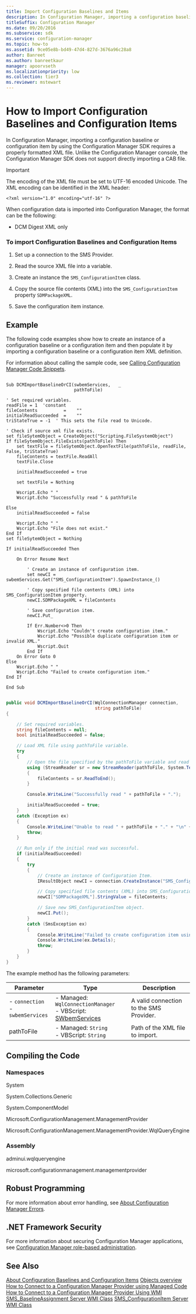 ```yaml
---
title: Import Configuration Baselines and Items
description: In Configuration Manager, importing a configuration baseline or configuration item by using the Configuration Manager SDK requires a properly formatted XML file.
titleSuffix: Configuration Manager
ms.date: 09/20/2016
ms.subservice: sdk
ms.service: configuration-manager
ms.topic: how-to
ms.assetid: 9ce05e8b-bd49-47d4-827d-3676a96c28a8
author: Banreet
ms.author: banreetkaur
manager: apoorvseth
ms.localizationpriority: low
ms.collection: tier3
ms.reviewer: mstewart
---
```

# How to Import Configuration Baselines and Configuration Items
In Configuration Manager, importing a configuration baseline or configuration item by using the Configuration Manager SDK requires a properly formatted XML file. Unlike the Configuration Manager console, the Configuration Manager SDK does not support directly importing a CAB file.

> [!IMPORTANT]
>  The encoding of the XML file must be set to UTF-16 encoded Unicode. The XML encoding can be identified in the XML header:
>
>  `<?xml version="1.0" encoding="utf-16" ?>`

 When configuration data is imported into Configuration Manager, the format can be the following:

-   DCM Digest XML only

### To import Configuration Baselines and Configuration Items

1.  Set up a connection to the SMS Provider.

2.  Read the source XML file into a variable.

3.  Create an instance the `SMS_ConfigurationItem` class.

4.  Copy the source file contents (XML) into the `SMS_ConfigurationItem` property `SDMPackageXML`.

5.  Save the configuration item instance.

## Example
 The following code examples show how to create an instance of a configuration baseline or a configuration item and then populate it by importing a configuration baseline or a configuration item XML definition.

 For information about calling the sample code, see [Calling Configuration Manager Code Snippets](../../develop/core/understand/calling-code-snippets.md).

```vbs

Sub DCMImportBaselineOrCI(swbemServices,   _
                          pathToFile)

' Set required variables.
readFile = 1  'constant
fileContents          =    ""
initialReadSucceeded  =    ""
triStateTrue = -1  ' This sets the file read to Unicode.

' Check if source xml file exists.
set fileSytemObject = CreateObject("Scripting.FileSystemObject")
If fileSytemObject.FileExists(pathToFile) Then
    set textFile = fileSytemObject.OpenTextFile(pathToFile, readFile, False, triStateTrue)
    fileContents = textFile.ReadAll
    textFile.Close

    initialReadSucceeded = true

    set textFile = Nothing

    Wscript.Echo " "
    Wscript.Echo "Successfully read " & pathToFile

Else
    initialReadSucceeded = false

    Wscript.Echo " "
    Wscript.Echo "File does not exist."
End If
set fileSytemObject = Nothing

If initialReadSucceeded Then

    On Error Resume Next

        ' Create an instance of configuration item.
        set newCI = swbemServices.Get("SMS_ConfigurationItem").SpawnInstance_()

        ' Copy specified file contents (XML) into SMS_ConfigurationItem property.
        newCI.SDMPackageXML = fileContents

        ' Save configuration item.
        newCI.Put_

        If Err.Number<>0 Then
            Wscript.Echo "Couldn't create configuration item."
            Wscript.Echo "Possible duplicate configuration item or invalid XML."
            Wscript.Quit
        End If
    On Error Goto 0
Else
    Wscript.Echo " "
    Wscript.Echo "Failed to create configuration item."
End If

End Sub

```

```c#

public void DCMImportBaselineOrCI(WqlConnectionManager connection,
                                  string pathToFile)
{

    // Set required variables.
    string fileContents = null;
    bool initialReadSucceeded = false;

    // Load XML file using pathToFile variable.
    try
    {
        // Open the file specified by the pathToFile variable and read the contents into a string.
        using (StreamReader sr = new StreamReader(pathToFile, System.Text.Encoding.Unicode))
        {
            fileContents = sr.ReadToEnd();
        }

        Console.WriteLine("Successfully read " + pathToFile + ".");

        initialReadSucceeded = true;
    }
    catch (Exception ex)
    {
        Console.WriteLine("Unable to read " + pathToFile + "." + "\n" + ex.Message);
        throw;
    }

    // Run only if the initial read was successful.
    if (initialReadSucceeded)
    {
        try
        {
            // Create an instance of Configuration Item.
            IResultObject newCI = connection.CreateInstance("SMS_ConfigurationItem");

            // Copy specified file contents (XML) into SMS_ConfigurationItem property.
            newCI["SDMPackageXML"].StringValue = fileContents;

            // Save new SMS_ConfigurationItem object.
            newCI.Put();
        }
        catch (SmsException ex)
        {
            Console.WriteLine("Failed to create configuration item using " + pathToFile + ".");
            Console.WriteLine(ex.Details);
            throw;
        }
    }
}

```

 The example method has the following parameters:

| Parameter | Type | Description |
| --------- | ---- | ----------- |
|-   `connection`<br />-   `swbemServices`|-   Managed: `WqlConnectionManager`<br />-   VBScript: [SWbemServices](/windows/win32/wmisdk/swbemservices)|A valid connection to the SMS Provider.|
|pathToFile|-   Managed: `String`<br />-   VBScript: `String`|Path of the XML file to import.|

## Compiling the Code

### Namespaces
 System

 System.Collections.Generic

 System.ComponentModel

 Microsoft.ConfigurationManagement.ManagementProvider

 Microsoft.ConfigurationManagement.ManagementProvider.WqlQueryEngine

### Assembly
 adminui.wqlqueryengine

 microsoft.configurationmanagement.managementprovider

## Robust Programming
 For more information about error handling, see [About Configuration Manager Errors](../../develop/core/understand/about-configuration-manager-errors.md).

## .NET Framework Security
 For more information about securing Configuration Manager applications, see [Configuration Manager role-based administration](../../develop/core/servers/configure/role-based-administration.md).

## See Also
 [About Configuration Baselines and Configuration Items](../../develop/compliance/about-configuration-baselines-and-configuration-items.md)
 [Objects overview](../core/understand/configuration-manager-objects-overview.md)
 [How to Connect to a Configuration Manager Provider using Managed Code](../../develop/core/understand/how-to-connect-to-an-sms-provider-by-using-managed-code.md)
 [How to Connect to a Configuration Manager Provider Using WMI](../../develop/core/understand/how-to-connect-to-an-sms-provider-in-configuration-manager-by-using-wmi.md)
 [SMS_BaselineAssignment Server WMI Class](../../develop/reference/compliance/sms_baselineassignment-server-wmi-class.md)
 [SMS_ConfigurationItem Server WMI Class](../../develop/reference/compliance/sms_configurationitem-server-wmi-class.md)
